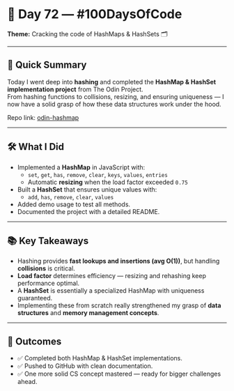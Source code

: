 # 📅 Day 72 — #100DaysOfCode

**Theme:** Cracking the code of HashMaps & HashSets 🗂️

---

## 🔹 Quick Summary

Today I went deep into **hashing** and completed the **HashMap & HashSet implementation project** from The Odin Project.  
From hashing functions to collisions, resizing, and ensuring uniqueness — I now have a solid grasp of how these data structures work under the hood.

Repo link: [odin-hashmap](https://github.com/devxsameer/odin-hashmap)

---

## 🛠 What I Did

- Implemented a **HashMap** in JavaScript with:
  - `set`, `get`, `has`, `remove`, `clear`, `keys`, `values`, `entries`
  - Automatic **resizing** when the load factor exceeded `0.75`
- Built a **HashSet** that ensures unique values with:
  - `add`, `has`, `remove`, `clear`, `values`
- Added demo usage to test all methods.
- Documented the project with a detailed README.

---

## 📚 Key Takeaways

- Hashing provides **fast lookups and insertions (avg O(1))**, but handling **collisions** is critical.  
- **Load factor** determines efficiency — resizing and rehashing keep performance optimal.  
- A **HashSet** is essentially a specialized HashMap with uniqueness guaranteed.  
- Implementing these from scratch really strengthened my grasp of **data structures** and **memory management concepts**.

---

## 🚀 Outcomes

- ✅ Completed both HashMap & HashSet implementations.  
- ✅ Pushed to GitHub with clean documentation.  
- ✅ One more solid CS concept mastered — ready for bigger challenges ahead.  
